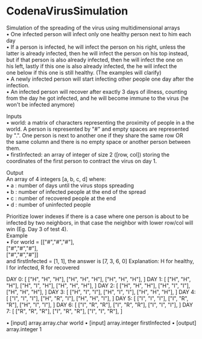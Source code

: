 # CodenaVirusSimulation
Simulation of the spreading of the virus using multidimensional arrays <br />
• One infected person will infect only one healthy person next to him each day <br />
• If a person is infected, he will infect the person on his right, unless the latter is already infected, then he will infect the person on his top instead, but if that person is also already infected, then he will infect the one on his left, lastly if this one is also already infected, the he will infect the one below if this one is still healthy. (The examples will clarify) <br />
• A newly infected person will start infecting other people one day after the infection. <br />
• An infected person will recover after exactly 3 days of illness, counting from the day he got infected, and he will become immune to the virus (he won't be infected anymore) <br />



Inputs <br />
• world: a matrix of characters representing the proximity of people in a the world. A person is represented by "#" and empty spaces are represented by ".". One person is next to another one if they share the same row OR the same column and there is no empty space or another person between them. <br />
• firstInfected: an array of integer of size 2 ([row, col]) storing the coordinates of the first person to contract the virus on day 1. <br />

Output <br />
An array of 4 integers [a, b, c, d] where: <br />
• a : number of days until the virus stops spreading <br />
• b : number of infected people at the end of the spread <br />
• c : number of recovered people at the end <br />
• d : number of uninfected people <br />
	
	
Prioritize lower indexes if there is a case where one person is about to be infected by two neighbors, in that case the neighbor with lower row/col will win (Eg. Day 3 of test 4). <br />
Example <br />
• For world = [["#","#","#"],  <br />
      	      ["#","#","#"],  <br />
              ["#","#","#"]] <br />
and firstInfected = [1, 1], the answer is [7, 3, 6, 0]
Explanation: H for healthy, I for infected, R for recovered

DAY 0:
[
["H", "H", "H"],
["H", "H", "H"],
["H", "H", "H"],
]
DAY 1:
[
["H", "H", "H"],
["H", "I", "H"],
["H", "H", "H"],
]
DAY 2:
[
["H", "H", "H"],
["H", "I", "I"],
["H", "H", "H"],
]
DAY 3:
[
["H", "I", "I"],
["H", "I", "I"],
["H", "H", "H"],
]
DAY 4:
[
["I", "I", "I"],
["H", "R", "I"],
["H", "H", "I"],
]
DAY 5:
[
["I", "I", "I"],
["I", "R", "R"],
["H", "I", "I"],
]
DAY 6:
[
["I", "R", "R"],
["I", "R", "R"],
["I", "I", "I"],
]
DAY 7:
[
["R", "R", "R"],
["I", "R", "R"],
["I", "I", "R"],
]

• [input] array.array.char world
• [input] array.integer firstInfected
• [output] array.integer
1
